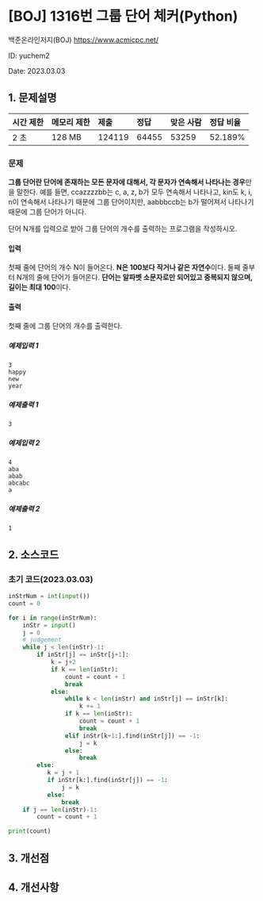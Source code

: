 # [BOJ] 1316번 그룹 단어 체커(Python)
백준온라인저지(BOJ) https://www.acmicpc.net/

ID: yuchem2

Date: 2023.03.03

## 1. 문제설명
| 시간 제한 | 메모리 제한 | 제출  | 정답 | 맞은 사람 | 정답 비율 |
| :-------- | :---------- | :----- | :---- | :-------- | :-------- |
| 2 초      | 128 MB      | 124119 | 64455 | 53259 | 52.189% |

### 문제 
**그룹 단어란 단어에 존재하는 모든 문자에 대해서, 각 문자가 연속해서 나타나는 경우**만을 말한다. 예를 들면, ccazzzzbb는 c, a, z, b가 모두 연속해서 나타나고, kin도 k, i, n이 연속해서 나타나기 때문에 그룹 단어이지만, aabbbccb는 b가 떨어져서 나타나기 때문에 그룹 단어가 아니다.

단어 N개를 입력으로 받아 그룹 단어의 개수를 출력하는 프로그램을 작성하시오.

#### 입력
첫째 줄에 단어의 개수 N이 들어온다. **N은 100보다 작거나 같은 자연수**이다. 둘째 줄부터 N개의 줄에 단어가 들어온다. **단어는 알파벳 소문자로만 되어있고 중복되지 않으며, 길이는 최대 100**이다.

#### 출력
첫째 줄에 그룹 단어의 개수를 출력한다.

##### 예제입력 1
```
3
happy
new
year
```
##### 예제출력 1
```
3
```
##### 예제입력 2
```
4
aba
abab
abcabc
a
```
##### 예제출력 2
```
1
```

## 2. 소스코드
### 초기 코드(2023.03.03)
```python
inStrNum = int(input())
count = 0

for i in range(inStrNum):
    inStr = input()
    j = 0
    # judgement
    while j < len(inStr)-1:
        if inStr[j] == inStr[j+1]:
            k = j+2 
            if k == len(inStr):
                count = count + 1
                break
            else:
                while k < len(inStr) and inStr[j] == inStr[k]:
                    k += 1
                if k == len(inStr):
                    count = count + 1
                    break
                elif inStr[k+1:].find(inStr[j]) == -1: 
                    j = k
                else:
                    break
        else:
           k = j + 1
           if inStr[k:].find(inStr[j]) == -1:
               j = k
           else:
               break
    if j == len(inStr)-1:
        count = count + 1

print(count)
```

## 3. 개선점

## 4. 개선사항
